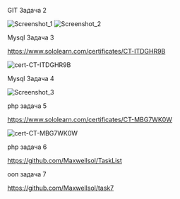 GIT Задача 2

![Screenshot_1](https://user-images.githubusercontent.com/45456916/207056886-5e45ee46-3eb7-4fd9-92f2-811dd0596e00.png)
![Screenshot_2](https://user-images.githubusercontent.com/45456916/207056900-1d973a02-8e21-4426-92f0-b7d66a275b75.png)

Mysql Задача 3

https://www.sololearn.com/certificates/CT-ITDGHR9B

![cert-CT-ITDGHR9B](https://user-images.githubusercontent.com/45456916/207283115-5906b946-258f-4aa2-9f81-652aa0050ad0.png)

Mysql Задача 4


![Screenshot_3](https://user-images.githubusercontent.com/45456916/207321638-7f5eb36f-b9ce-4ef9-8937-bc016af7e1ed.png)


php задача 5

https://www.sololearn.com/certificates/CT-MBG7WK0W


![cert-CT-MBG7WK0W](https://user-images.githubusercontent.com/45456916/207577769-3b889734-f0ef-4cee-8dab-08e24242c171.jpg)

php задача 6

https://github.com/Maxwellsol/TaskList

ооп задача 7

https://github.com/Maxwellsol/task7
